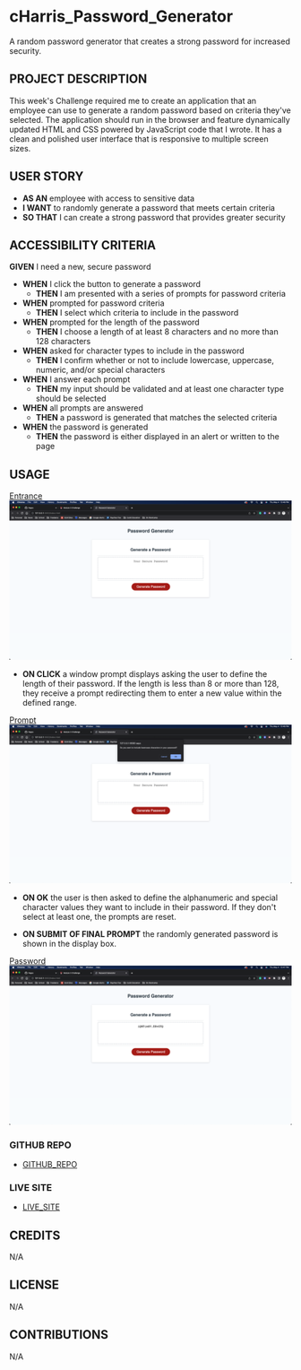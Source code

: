 # cHarris_Password_Generator
A random password generator that creates a strong password for increased security.

## PROJECT DESCRIPTION
This week's Challenge required me to create an application that an employee can use to generate a random password based on criteria they've selected. The application should run in the browser and feature dynamically updated HTML and CSS powered by JavaScript code that I wrote. It has a clean and polished user interface that is responsive to multiple screen sizes.

## USER STORY
- **AS AN** employee with access to sensitive data
- **I WANT** to randomly generate a password that meets certain criteria
- **SO THAT** I can create a strong password that provides greater security

## ACCESSIBILITY CRITERIA
**GIVEN** I need a new, secure password
- **WHEN** I click the button to generate a password
    - **THEN** I am presented with a series of prompts for password criteria
- **WHEN** prompted for password criteria
    - **THEN** I select which criteria to include in the password
- **WHEN** prompted for the length of the password
    - **THEN** I choose a length of at least 8 characters and no more than 128 characters
- **WHEN** asked for character types to include in the password
    - **THEN** I confirm whether or not to include lowercase, uppercase, numeric, and/or special characters
- **WHEN** I answer each prompt
    - **THEN** my input should be validated and at least one character type should be selected
- **WHEN** all prompts are answered
    - **THEN** a password is generated that matches the selected criteria
- **WHEN** the password is generated
    - **THEN** the password is either displayed in an alert or written to the page

## USAGE

[Entrance](https://raw.githubusercontent.com/FourStringFunk/cHarris_Password_Generator/main/assets/Images/EntranceExample.png)
![Entrance_Example](https://raw.githubusercontent.com/FourStringFunk/cHarris_Password_Generator/main/assets/Images/EntranceExample.png)

- **ON CLICK** a window prompt displays asking the user to define the length of their password. If the length is less than 8 or more than 128, they receive a prompt redirecting them to enter a new value within the defined range.

[Prompt](https://raw.githubusercontent.com/FourStringFunk/cHarris_Password_Generator/main/assets/Images/Prompt%20Example.png)
![Prompt_Example](https://raw.githubusercontent.com/FourStringFunk/cHarris_Password_Generator/main/assets/Images/Prompt%20Example.png)

- **ON OK** the user is then asked to define the alphanumeric and special character values they want to include in their password. If they don't select at least one, the prompts are reset.

- **ON SUBMIT OF FINAL PROMPT** the randomly generated password is shown in the display box.

[Password](https://raw.githubusercontent.com/FourStringFunk/cHarris_Password_Generator/main/assets/Images/PasswordExample.png)
![Password_Example](https://raw.githubusercontent.com/FourStringFunk/cHarris_Password_Generator/main/assets/Images/PasswordExample.png)

### GITHUB REPO
- [GITHUB_REPO](https://github.com/FourStringFunk/cHarris_Password_Generator)

### LIVE SITE
- [LIVE_SITE](https://fourstringfunk.github.io/cHarris_Password_Generator/)

## CREDITS
N/A

## LICENSE
N/A

## CONTRIBUTIONS
N/A
